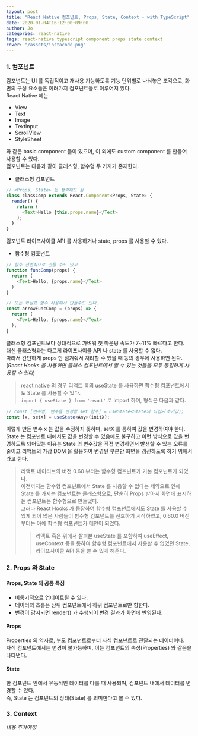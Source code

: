 ```yaml
---
layout: post
title: "React Native 컴포넌트, Props, State, Context - with TypeScript"
date: 2020-01-04T16:12:00+09:00
author: Jo
categories: react-native
tags: react-native typescript component props state context
cover: "/assets/instacode.png"
---
```


### 1. 컴포넌트
컴포넌트는 UI 를 독립적이고 재사용 가능하도록 기능 단위별로 나눠놓은 조각으로, 화면의 구성 요소들은 여러가지 컴포넌트들로 이루어져 있다.  
React Native 에는 
* View
* Text
* Image
* TextInput
* ScrollView
* StyleSheet  

와 같은 basic component 들이 있으며, 이 외에도 custom component 를 만들어 사용할 수 있다.  
컴포넌트는 다음과 같이 클래스형, 함수형 두 가지가 존재한다.  
* 클래스형 컴포넌트
~~~typescript
// <Props, State> 는 생략해도 됨
class classComp extends React.Component<Props, State> {
  render() {
    return (
      <Text>Hello {this.props.name}</Text>
	);
  }
}
~~~  
컴포넌트 라이프사이클 API 를 사용하거나 state, props 를 사용할 수 있다.  
  
* 함수형 컴포넌트
~~~typescript
// 함수 선언식으로 만들 수도 있고
function funcComp(props) {
  return (
    <Text>Hello, {props.name}</Text>		
  )
}

// 또는 화살표 함수 사용해서 만들수도 있다.
const arrowFuncComp = (props) => {
  return (
    <Text>Hello, {props.name}</Text>
  );
}
~~~  
클래스형 컴포넌트보다 상대적으로 가벼워 첫 마운팅 속도가 7~11% 빠르다고 한다.  
대신 클래스형과는 다르게 라이프사이클 API 나 state 를 사용할 수 없다.  
따라서 간단하게 props 만 넘겨줘서 처리할 수 있을 때 등의 경우에 사용하면 된다.  
(*React Hooks 을 사용하면 클래스 컴포넌트에서 할 수 있는 것들을 모두 동일하게 사용할 수 있다*)  
  
> react native 의 경우 리액트 훅의 useState 를 사용하면 함수형 컴포넌트에서도 State 를 사용할 수 있다.  
`import { useState } from 'react'` 로 import 하며, 형식은 다음과 같다.  
~~~typescript
// const [변수명, 변수를 변경할 set 함수] = useState<State의 타입>(초기값);
const [x, setX] = useState<Any>(initX);
~~~  
이렇게 만든 변수 x 는 값을 수정하지 못하며, setX 를 통하여 값을 변경하여야 한다.  
State 는 컴포넌트 내에서도 값을 변경할 수 있음에도 불구하고 이런 방식으로 값을 변경하도록 되어있는 이유는 State 의 변수값을 직접 변경하면서 발생할 수 있는 오류를 줄이고 리액트의 가상 DOM 을 활용하여 변경된 부분만 화면을 갱신하도록 하기 위해서라고 한다.  
  
> 리액트 네이티브의 버전 0.60 부터는 함수형 컴포넌트가 기본 컴포넌트가 되었다.  
이전까지는 함수형 컴포넌트에서 State 를 사용할 수 없다는 제약으로 인해 State 를 가지는 컴포넌트는 클래스형으로, 단순히 Props 받아서 화면에 표시하는 컴포넌트는 함수형으로 만들었다.  
그러다 React Hooks 가 등장하여 함수형 컴포넌트에서도 State 를 사용할 수 있게 되어 많은 사람들이 함수형 컴포넌트를 선호하기 시작하였고, 0.60.0 버전 부터는 아예 함수형 컴포넌트가 메인이 되었다.  
> > 리액트 훅은 위에서 살펴본 useState 를 포함하여 useEffect, useContext  등을 통하여 함수형 컴포넌트에서 사용할 수 없었던 State,  라이프사이클 API 등을 쓸 수 있게 해준다. 
  
  
### 2. Props 와 State
#### Props, State 의 공통 특징
* 비동기적으로 업데이트될 수 있다.
* 데이터의 흐름은 상위 컴포넌트에서 하위 컴포넌트로만 향한다.
* 변경이 감지되면 render() 가 수행되어 변경 결과가 화면에 반영된다.  
  
  
#### Props
Properties 의 약자로, 부모 컴포넌트로부터 자식 컴포넌트로 전달되는 데이터이다.  
자식 컴포넌트에서는 변경이 불가능하며, 이는 컴포넌트의 속성(Properties) 와 같음을 나타낸다.  
  
#### State
한 컴포넌트 안에서 유동적인 데이터를 다룰 때 사용되며, 컴포넌트 내에서 데이터를 변경할 수 있다.  
즉, State 는 컴포넌트의 상태(State) 를 의미한다고 볼 수 있다.  
  

### 3. Context
*내용 추가예정*

